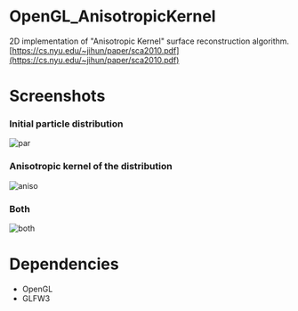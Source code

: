# OpenGL_AnisotropicKernel
2D implementation of "Anisotropic Kernel" surface reconstruction algorithm.
[https://cs.nyu.edu/~jihun/paper/sca2010.pdf](https://cs.nyu.edu/~jihun/paper/sca2010.pdf)

# Screenshots
### Initial particle distribution
![par](https://github.com/kodai100/OpenGL_AnisotropicKernel/blob/master/Thumbnails/particle.png)
### Anisotropic kernel of the distribution
![aniso](https://github.com/kodai100/OpenGL_AnisotropicKernel/blob/master/Thumbnails/aniso.png)
### Both
![both](https://github.com/kodai100/OpenGL_AnisotropicKernel/blob/master/Thumbnails/particleplus.png)

# Dependencies
- OpenGL
- GLFW3
